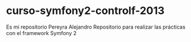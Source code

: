 curso-symfony2-controlf-2013
============================
Es mi repositorio Pereyra Alejandro
Repositorio para realizar las prácticas con el framework Symfony 2